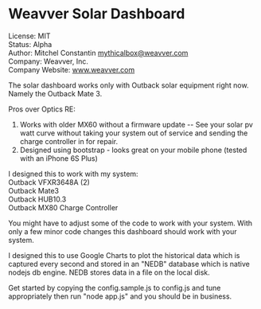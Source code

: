 Weavver Solar Dashboard
========
License: MIT  
Status: Alpha  
Author: Mitchel Constantin <mythicalbox@weavver.com>  
Company: Weavver, Inc.  
Company Website: www.weavver.com  

The solar dashboard works only with Outback solar equipment right now. Namely the Outback Mate 3.

Pros over Optics RE:  
1. Works with older MX60 without a firmware update -- See your solar pv watt curve without taking your system out of service and sending the charge controller in for repair.  
2. Designed using bootstrap - looks great on your mobile phone (tested with an iPhone 6S Plus)  

I designed this to work with my system:  
Outback VFXR3648A (2)  
Outback Mate3  
Outback HUB10.3  
Outback MX80 Charge Controller  

You might have to adjust some of the code to work with your system. With only a few minor code changes this dashboard should work with your system.  

I designed this to use Google Charts to plot the historical data which is captured every second and stored in an "NEDB" database which is native nodejs db engine. NEDB stores data in a file on the local disk.  

Get started by copying the config.sample.js to config.js and tune appropriately then run "node app.js" and you should be in business.  
